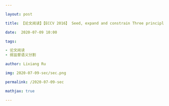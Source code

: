 ```yaml
---

layout: post

title: 【论文阅读】【ECCV 2016】 Seed, expand and constrain Three principles for weakly-supervised image segmentation

date:  2020-07-09 10:00

tags: 

- 论文阅读
- 弱监督语义分割

author: Lixiang Ru

img: 2020-07-09-sec/sec.png

permalink: /2020-07-09-sec

mathjax: true

---
```



